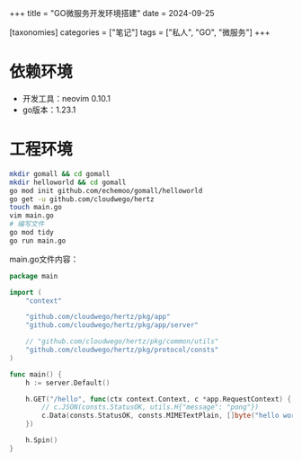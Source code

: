 +++
title = "GO微服务开发环境搭建"
date = 2024-09-25

[taxonomies]
categories = ["笔记"]
tags = ["私人", "GO", "微服务"]
+++

# 依赖环境
- 开发工具：neovim 0.10.1
- go版本：1.23.1

# 工程环境
```bash
mkdir gomall && cd gomall
mkdir helloworld && cd gomall
go mod init github.com/echemoo/gomall/helloworld
go get -u github.com/cloudwego/hertz
touch main.go
vim main.go
# 编写文件
go mod tidy
go run main.go
```  
main.go文件内容：
```go
package main

import (
	"context"

	"github.com/cloudwego/hertz/pkg/app"
	"github.com/cloudwego/hertz/pkg/app/server"

	// "github.com/cloudwego/hertz/pkg/common/utils"
	"github.com/cloudwego/hertz/pkg/protocol/consts"
)

func main() {
	h := server.Default()

	h.GET("/hello", func(ctx context.Context, c *app.RequestContext) {
		// c.JSON(consts.StatusOK, utils.H{"message": "pong"})
		c.Data(consts.StatusOK, consts.MIMETextPlain, []byte("hello world!"))
	})

	h.Spin()
}
```
